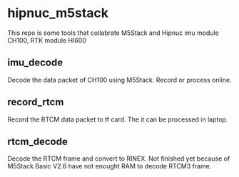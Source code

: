 # hipnuc_m5stack

This repo is some tools that collabrate M5Stack and Hipnuc imu module CH100, RTK module HI600

## imu_decode

Decode the data packet of CH100 using M5Stack. Record or process online.

## record_rtcm

Record the RTCM data packet to tf card. The it can be processed in laptop.

## rtcm_decode

Decode the RTCM frame and convert to RINEX. Not finished yet because of M5Stack Basic V2.6 have not enought RAM to decode RTCM3 frame.
